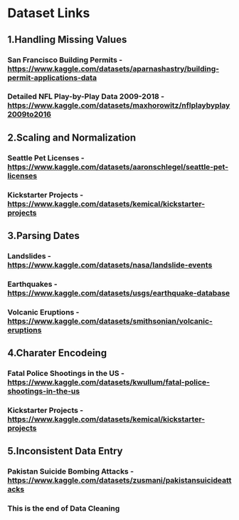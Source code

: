 # Dataset Links

## 1.Handling Missing Values
### San Francisco Building Permits - https://www.kaggle.com/datasets/aparnashastry/building-permit-applications-data
### Detailed NFL Play-by-Play Data 2009-2018 - https://www.kaggle.com/datasets/maxhorowitz/nflplaybyplay2009to2016

## 2.Scaling and Normalization
### Seattle Pet Licenses - https://www.kaggle.com/datasets/aaronschlegel/seattle-pet-licenses
### Kickstarter Projects - https://www.kaggle.com/datasets/kemical/kickstarter-projects

## 3.Parsing Dates
### Landslides - https://www.kaggle.com/datasets/nasa/landslide-events
### Earthquakes -https://www.kaggle.com/datasets/usgs/earthquake-database
### Volcanic Eruptions -https://www.kaggle.com/datasets/smithsonian/volcanic-eruptions

## 4.Charater Encodeing
### Fatal Police Shootings in the US - https://www.kaggle.com/datasets/kwullum/fatal-police-shootings-in-the-us
### Kickstarter Projects - https://www.kaggle.com/datasets/kemical/kickstarter-projects

## 5.Inconsistent Data Entry
### Pakistan Suicide Bombing Attacks - https://www.kaggle.com/datasets/zusmani/pakistansuicideattacks

### This is the end of Data Cleaning 